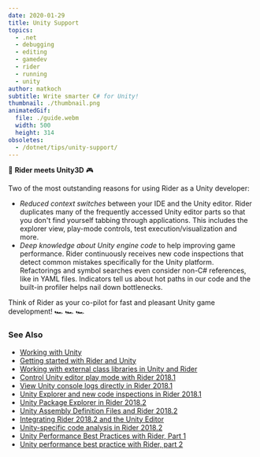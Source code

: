 ```yaml
---
date: 2020-01-29
title: Unity Support
topics:
  - .net
  - debugging
  - editing
  - gamedev
  - rider
  - running
  - unity
author: matkoch
subtitle: Write smarter C# for Unity!
thumbnail: ./thumbnail.png
animatedGif:
  file: ./guide.webm
  width: 500
  height: 314
obsoletes:
  - /dotnet/tips/unity-support/
---
```


👾 **Rider meets Unity3D** 🎮

Two of the most outstanding reasons for using Rider as a Unity developer:

- _Reduced context switches_ between your IDE and the Unity editor. Rider duplicates many of the frequently accessed Unity editor parts so that you don't find yourself tabbing through applications. This includes the explorer view, play-mode controls, test execution/visualization and more.
- _Deep knowledge about Unity engine code_ to help improving game performance. Rider continuously receives new code inspections that detect common mistakes specifically for the Unity platform. Refactorings and symbol searches even consider non-C# references, like in YAML files. Indicators tell us about hot paths in our code and the built-in profiler helps nail down bottlenecks.

Think of Rider as your co-pilot for fast and pleasant Unity game development! 🏎 🏎 🏎

### See Also

- [Working with Unity](https://www.jetbrains.com/help/rider/Unity.html)
- [Getting started with Rider and Unity](https://blog.jetbrains.com/dotnet/2017/08/30/getting-started-rider-unity/)
- [Working with external class libraries in Unity and Rider](https://blog.jetbrains.com/dotnet/2018/02/20/working-external-class-libraries-unity-rider/)
- [Control Unity editor play mode with Rider 2018.1](https://blog.jetbrains.com/dotnet/2018/04/05/control-unity-editor-play-mode-rider-2018-1/)
- [View Unity console logs directly in Rider 2018.1](https://blog.jetbrains.com/dotnet/2018/04/10/view-unity-console-logs-directly-rider-2018-1/)
- [Unity Explorer and new code inspections in Rider 2018.1](https://blog.jetbrains.com/dotnet/2018/06/14/unity-explorer-new-code-inspections-rider-2018-1/)
- [Unity Package Explorer in Rider 2018.2](https://blog.jetbrains.com/dotnet/2018/09/19/unity-package-explorer-rider-2018-2/)
- [Unity Assembly Definition Files and Rider 2018.2](https://blog.jetbrains.com/dotnet/2018/09/26/unity-assembly-definition-files-rider-2018-2/)
- [Integrating Rider 2018.2 and the Unity Editor](https://blog.jetbrains.com/dotnet/2018/10/03/integrating-rider-2018-2-unity-editor/)
- [Unity-specific code analysis in Rider 2018.2](https://blog.jetbrains.com/dotnet/2018/10/18/unity-specific-code-analysis-rider-2018-2/)
- [Unity Performance Best Practices with Rider, Part 1](https://blog.jetbrains.com/dotnet/2019/02/21/performance-indicators-unity-code-rider/)
- [Unity performance best practice with Rider, part 2](https://blog.jetbrains.com/dotnet/2019/02/28/performance-inspections-unity-code-rider/)
